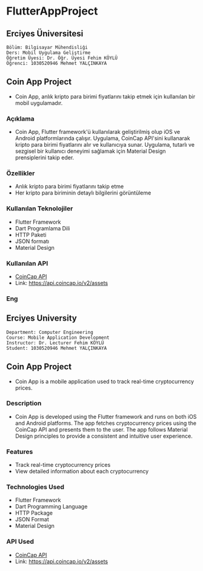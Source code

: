 # FlutterAppProject


## Erciyes Üniversitesi 
```
Bölüm: Bilgisayar Mühendisliği 
Ders: Mobil Uygulama Geliştirme 
Öğretim Üyesi: Dr. Öğr. Üyesi Fehim KÖYLÜ
Öğrenci: 1030520946 Mehmet YALÇINKAYA
```



## Coin App Project
- Coin App, anlık kripto para birimi fiyatlarını takip etmek için kullanılan bir mobil uygulamadır.

### Açıklama
- Coin App, Flutter framework'ü kullanılarak geliştirilmiş olup iOS ve Android platformlarında çalışır.
Uygulama, CoinCap API'sini kullanarak kripto para birimi fiyatlarını alır ve kullanıcıya sunar.
Uygulama, tutarlı ve sezgisel bir kullanıcı deneyimi sağlamak için Material Design prensiplerini takip eder.

### Özellikler
- Anlık kripto para birimi fiyatlarını takip etme
- Her kripto para biriminin detaylı bilgilerini görüntüleme

### Kullanılan Teknolojiler
- Flutter Framework
- Dart Programlama Dili
- HTTP Paketi
- JSON formatı
- Material Design

### Kullanılan API
- [CoinCap API](https://api.coincap.io/v2/assets)
- Link: https://api.coincap.io/v2/assets

### **Eng**

## Erciyes University 
```
Department: Computer Engineering  
Course: Mobile Application Development  
Instructor: Dr. Lecturer Fehim KÖYLÜ  
Student: 1030520946 Mehmet YALÇINKAYA
```

## Coin App Project
- Coin App is a mobile application used to track real-time cryptocurrency prices.

### Description
- Coin App is developed using the Flutter framework and runs on both iOS and Android platforms.
The app fetches cryptocurrency prices using the CoinCap API and presents them to the user.
The app follows Material Design principles to provide a consistent and intuitive user experience.

### Features
- Track real-time cryptocurrency prices
- View detailed information about each cryptocurrency

### Technologies Used
- Flutter Framework
- Dart Programming Language
- HTTP Package
- JSON Format
- Material Design

### API Used
- [CoinCap API](https://api.coincap.io/v2/assets)
- Link: https://api.coincap.io/v2/assets
